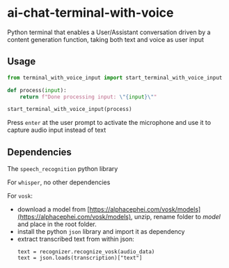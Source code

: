# ai-chat-terminal-with-voice

Python terminal that enables a User/Assistant conversation driven by a content generation function, taking both text and voice as user input

## Usage

```python
from terminal_with_voice_input import start_terminal_with_voice_input

def process(input):
    return f"Done processing input: \"{input}\""

start_terminal_with_voice_input(process)
```
Press `enter` at the user prompt to activate the microphone and use it to capture audio input instead of text

## Dependencies

The `speech_recognition` python library

For `whisper`, no other dependencies

For `vosk`:

* download a model from [https://alphacephei.com/vosk/models](https://alphacephei.com/vosk/models), unzip, rename folder to *model* and place in the root folder.
* install the python `json` library and import it as dependency
*  extract transcribed text from within json:
    ```
   text = recognizer.recognize_vosk(audio_data)
   text = json.loads(transcription)["text"]
   ```

